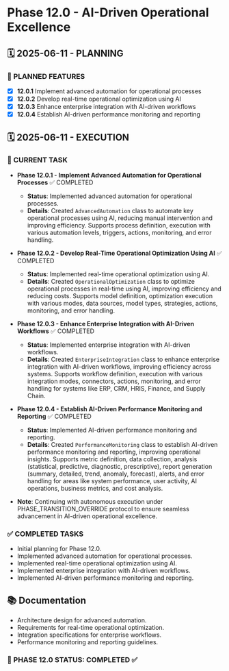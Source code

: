 # Phase 12.0 - AI-Driven Operational Excellence

## 🗓️ 2025-06-11 - PLANNING
### 🎯 PLANNED FEATURES
- [x] **12.0.1** Implement advanced automation for operational processes
- [x] **12.0.2** Develop real-time operational optimization using AI
- [x] **12.0.3** Enhance enterprise integration with AI-driven workflows
- [x] **12.0.4** Establish AI-driven performance monitoring and reporting

## 🗓️ 2025-06-11 - EXECUTION
### 🚀 CURRENT TASK
- **Phase 12.0.1 - Implement Advanced Automation for Operational Processes** ✅ COMPLETED
  - **Status**: Implemented advanced automation for operational processes.
  - **Details**: Created `AdvancedAutomation` class to automate key operational processes using AI, reducing manual intervention and improving efficiency. Supports process definition, execution with various automation levels, triggers, actions, monitoring, and error handling.

- **Phase 12.0.2 - Develop Real-Time Operational Optimization Using AI** ✅ COMPLETED
  - **Status**: Implemented real-time operational optimization using AI.
  - **Details**: Created `OperationalOptimization` class to optimize operational processes in real-time using AI, improving efficiency and reducing costs. Supports model definition, optimization execution with various modes, data sources, model types, strategies, actions, monitoring, and error handling.

- **Phase 12.0.3 - Enhance Enterprise Integration with AI-Driven Workflows** ✅ COMPLETED
  - **Status**: Implemented enterprise integration with AI-driven workflows.
  - **Details**: Created `EnterpriseIntegration` class to enhance enterprise integration with AI-driven workflows, improving efficiency across systems. Supports workflow definition, execution with various integration modes, connectors, actions, monitoring, and error handling for systems like ERP, CRM, HRIS, Finance, and Supply Chain.

- **Phase 12.0.4 - Establish AI-Driven Performance Monitoring and Reporting** ✅ COMPLETED
  - **Status**: Implemented AI-driven performance monitoring and reporting.
  - **Details**: Created `PerformanceMonitoring` class to establish AI-driven performance monitoring and reporting, improving operational insights. Supports metric definition, data collection, analysis (statistical, predictive, diagnostic, prescriptive), report generation (summary, detailed, trend, anomaly, forecast), alerts, and error handling for areas like system performance, user activity, AI operations, business metrics, and cost analysis.

- **Note**: Continuing with autonomous execution under PHASE_TRANSITION_OVERRIDE protocol to ensure seamless advancement in AI-driven operational excellence.

### ✅ COMPLETED TASKS
- Initial planning for Phase 12.0.
- Implemented advanced automation for operational processes.
- Implemented real-time operational optimization using AI.
- Implemented enterprise integration with AI-driven workflows.
- Implemented AI-driven performance monitoring and reporting.

## 📚 Documentation
- Architecture design for advanced automation.
- Requirements for real-time operational optimization.
- Integration specifications for enterprise workflows.
- Performance monitoring and reporting guidelines.

### 🎯 PHASE 12.0 STATUS: COMPLETED ✅
